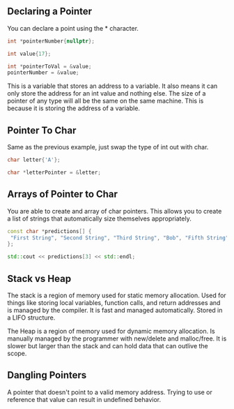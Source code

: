 
## Declaring a Pointer
You can declare a point using the * character. 

```C++
int *pointerNumber{nullptr};

int value{17};

int *pointerToVal = &value;
pointerNumber = &value;
```

This is a variable that stores an address to a variable. It also means it can only store the address for an int value and nothing else. The size of a pointer of any type will all be the same on the same machine. This is because it is storing the address of a variable.
## Pointer To Char
Same as the previous example, just swap the type of int out with char.
```C++
char letter{'A'};

char *letterPointer = &letter;
```

## Arrays of Pointer to Char
You are able to create and array of char pointers. This allows you to create a list of strings that automatically size themselves appropriately.
```C++
const char *predictions[] {
 "First String", "Second String", "Third String", "Bob", "Fifth String"
};

std::cout << predictions[3] << std::endl;
```
## Stack vs Heap
The stack is a region of memory used for static memory allocation. Used for things like storing local variables, function calls, and return addresses and is managed by the compiler. It is fast and managed automatically. Stored in a LIFO structure.

The Heap is a region of memory used for dynamic memory allocation. Is manually managed by the programmer with new/delete and malloc/free. It is slower but larger than the stack and can hold data that can outlive the scope.
## Dangling Pointers
A pointer that doesn't point to a valid memory address. Trying to use or reference that value can result in undefined behavior.